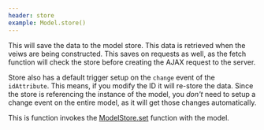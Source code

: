 ```yaml
---
header: store
example: Model.store()
---
```


This will save the data to the model store.  This data is retrieved when the veiws are being constructed.  This saves on requests as well, as the fetch function will check the store before creating the AJAX request to the server.

Store also has a default trigger setup on the `change` event of the `idAttribute`.  This means, if you modify the ID it will re-store the data.  Since the store is referencing the instance of the model, you *don't* need to setup a change event on the entire model, as it will get those changes automatically.

This is function invokes the [ModelStore.set](/model-store#set) function with the model.
